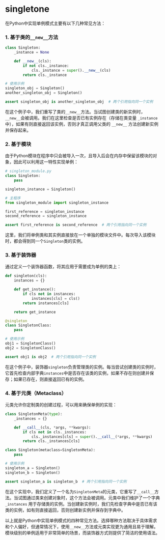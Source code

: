 # singletone
在Python中实现单例模式主要有以下几种常见方法：

### 1. **基于类的`__new__`方法**

```python
class Singleton:
    _instance = None

    def __new__(cls):
        if not cls._instance:
            cls._instance = super().__new__(cls)
        return cls._instance

# 使用示例
singleton_obj = Singleton()
another_singleton_obj = Singleton()

assert singleton_obj is another_singleton_obj  # 两个引用指向同一个实例
```

在这个例子中，我们重写了类的`__new__`方法。当试图创建类的新实例时，`__new__`会被调用。我们在这里检查是否已有实例存在（存储在类变量 `_instance` 中），如果有则直接返回该实例，否则才真正调用父类的 `__new__` 方法创建新实例并保存起来。

### 2. **基于模块**

由于Python模块在程序中只会被导入一次，且导入后会在内存中保留该模块的对象，因此可以利用这一特性实现单例：

```python
# singleton_module.py
class Singleton:
    pass

singleton_instance = Singleton()

# 主程序
from singleton_module import singleton_instance

first_reference = singleton_instance
second_reference = singleton_instance

assert first_reference is second_reference  # 两个引用指向同一个实例
```

这里，我们将单例类和其实例直接放在一个单独的模块文件中。每次导入该模块时，都会得到同一个`Singleton`类的实例。

### 3. **基于装饰器**

通过定义一个装饰器函数，将其应用于需要成为单例的类上：

```python
def singleton(cls):
    instances = {}

    def get_instance():
        if cls not in instances:
            instances[cls] = cls()
        return instances[cls]

    return get_instance

@singleton
class SingletonClass:
    pass

# 使用示例
obj1 = SingletonClass()
obj2 = SingletonClass()

assert obj1 is obj2  # 两个引用指向同一个实例
```

在这个例子中，装饰器`singleton`负责管理类的实例。每当尝试创建类的实例时，它首先检查内部字典`instances`中是否存在该类的实例，如果不存在则创建并保存；如果已存在，则直接返回已有的实例。

### 4. **基于元类（Metaclass）**

元类允许你定制类的创建过程，可以用来确保单例的实现：

```python
class SingletonMeta(type):
    _instances = {}

    def __call__(cls, *args, **kwargs):
        if cls not in cls._instances:
            cls._instances[cls] = super().__call__(*args, **kwargs)
        return cls._instances[cls]

class Singleton(metaclass=SingletonMeta):
    pass

# 使用示例
singleton_a = Singleton()
singleton_b = Singleton()

assert singleton_a is singleton_b  # 两个引用指向同一个实例
```

在这个实现中，我们定义了一个名为`SingletonMeta`的元类，它重写了`__call__`方法。当试图通过类来创建对象时，这个方法会被调用。元类中我们维护了一个字典 `_instances` 用于存储类的实例。当创建新实例时，我们先检查字典中是否已有该类的实例，如有则直接返回，否则创建新实例并保存到字典中。

以上就是Python中实现单例模式的四种常见方法。选择哪种方法取决于具体需求和个人偏好，但通常情况下，使用`__new__`方法或元类实现更为通用且易于理解。模块级别的单例适用于非常简单的场景，而装饰器方式则提供了简洁的使用语法。